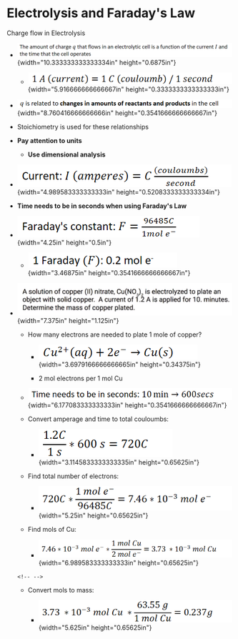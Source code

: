 # Electrolysis and Faraday's Law

Charge flow in Electrolysis
-   ![](../media/Unit-9-Electrolysis-and-Faraday's-Law-image1.png){width="10.333333333333334in" height="0.6875in"}

    -   ![](../media/Unit-9-Electrolysis-and-Faraday's-Law-image2.png){width="5.916666666666667in" height="0.3333333333333333in"}
-   ![](../media/Unit-9-Electrolysis-and-Faraday's-Law-image3.png){width="8.760416666666666in" height="0.3541666666666667in"}
-   Stoichiometry is used for these relationships
-   **Pay attention to units**

    -   **Use dimensional analysis**
-   ![](../media/Unit-9-Electrolysis-and-Faraday's-Law-image4.png){width="4.989583333333333in" height="0.5208333333333334in"}
-   **Time needs to be in seconds when using Faraday's Law**
-   ![](../media/Unit-9-Electrolysis-and-Faraday's-Law-image5.png){width="4.25in" height="0.5in"}

    -   ![](../media/Unit-9-Electrolysis-and-Faraday's-Law-image6.png){width="3.46875in" height="0.3541666666666667in"}
-   ![A solution of copper (Il) nitrate, Cu(NO ) is electrolyzed to plate an object with solid copper. A current of A is applied for 10. minutes. Determine the mass of copper plated. ](../media/Unit-9-Electrolysis-and-Faraday's-Law-image7.png){width="7.375in" height="1.125in"}

    -   How many electrons are needed to plate 1 mole of copper?

        -   ![](../media/Unit-9-Electrolysis-and-Faraday's-Law-image8.png){width="3.6979166666666665in" height="0.34375in"}

        -   2 mol electrons per 1 mol Cu

    -   ![](../media/Unit-9-Electrolysis-and-Faraday's-Law-image9.png){width="6.177083333333333in" height="0.3541666666666667in"}

    -   Convert amperage and time to total couloumbs:

        -   ![](../media/Unit-9-Electrolysis-and-Faraday's-Law-image10.png){width="3.1145833333333335in" height="0.65625in"}

    -   Find total number of electrons:

        -   ![](../media/Unit-9-Electrolysis-and-Faraday's-Law-image11.png){width="5.25in" height="0.65625in"}

    -   Find mols of Cu:

        -   ![](../media/Unit-9-Electrolysis-and-Faraday's-Law-image12.png){width="6.989583333333333in" height="0.65625in"}

    ```{=html}
    <!-- -->
    ```
    -   Convert mols to mass:

        -   ![](../media/Unit-9-Electrolysis-and-Faraday's-Law-image13.png){width="5.625in" height="0.65625in"}















